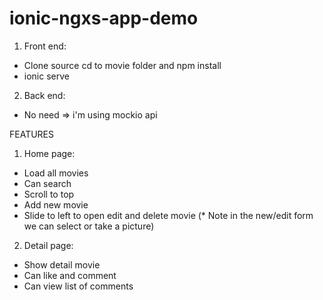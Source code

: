 # ionic-ngxs-app-demo

1. Front end:
- Clone source cd to movie folder and npm install 
- ionic serve 

2. Back end:
- No need => i'm using mockio api

FEATURES

1. Home page: 
- Load all movies 
- Can search
- Scroll to top
- Add new movie
- Slide to left to open edit and delete movie
  (* Note in the new/edit form we can select or take a picture) 

2. Detail page:
- Show detail movie 
- Can like and comment
- Can view list of comments

